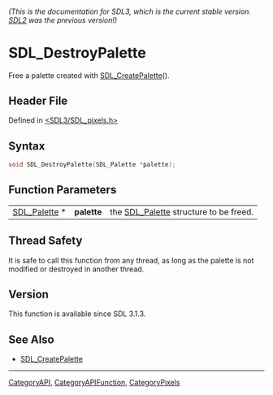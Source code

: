 ###### (This is the documentation for SDL3, which is the current stable version. [SDL2](https://wiki.libsdl.org/SDL2/) was the previous version!)
# SDL_DestroyPalette

Free a palette created with [SDL_CreatePalette](SDL_CreatePalette)().

## Header File

Defined in [<SDL3/SDL_pixels.h>](https://github.com/libsdl-org/SDL/blob/main/include/SDL3/SDL_pixels.h)

## Syntax

```c
void SDL_DestroyPalette(SDL_Palette *palette);
```

## Function Parameters

|                              |             |                                                       |
| ---------------------------- | ----------- | ----------------------------------------------------- |
| [SDL_Palette](SDL_Palette) * | **palette** | the [SDL_Palette](SDL_Palette) structure to be freed. |

## Thread Safety

It is safe to call this function from any thread, as long as the palette is
not modified or destroyed in another thread.

## Version

This function is available since SDL 3.1.3.

## See Also

- [SDL_CreatePalette](SDL_CreatePalette)

----
[CategoryAPI](CategoryAPI), [CategoryAPIFunction](CategoryAPIFunction), [CategoryPixels](CategoryPixels)

